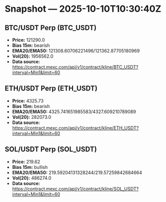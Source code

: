 # Snapshot — 2025-10-10T10:30:40Z

## BTC/USDT Perp (BTC_USDT)
- **Price:** 121290.0
- **Bias 15m:** bearish
- **EMA20/EMA50:** 121308.60706221496/121362.87705180969
- **Vol(20):** 1956562.0
- **Data source:** https://contract.mexc.com/api/v1/contract/kline/BTC_USDT?interval=Min1&limit=60

## ETH/USDT Perp (ETH_USDT)
- **Price:** 4325.73
- **Bias 15m:** bearish
- **EMA20/EMA50:** 4325.741651985583/4327.609210789089
- **Vol(20):** 282073.0
- **Data source:** https://contract.mexc.com/api/v1/contract/kline/ETH_USDT?interval=Min1&limit=60

## SOL/USDT Perp (SOL_USDT)
- **Price:** 219.62
- **Bias 15m:** bullish
- **EMA20/EMA50:** 219.59204131328244/219.57259842684664
- **Vol(20):** 486274.0
- **Data source:** https://contract.mexc.com/api/v1/contract/kline/SOL_USDT?interval=Min1&limit=60

